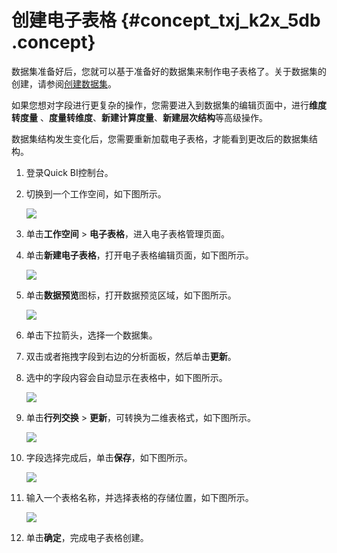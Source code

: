 # 创建电子表格 {#concept_txj_k2x_5db .concept}

数据集准备好后，您就可以基于准备好的数据集来制作电子表格了。关于数据集的创建，请参阅[创建数据集](cn.zh-CN/快速入门/数据建模/管理数据集/创建数据集.md#)。

如果您想对字段进行更复杂的操作，您需要进入到数据集的编辑页面中，进行**维度转度量** 、**度量转维度**、**新建计算度量**、**新建层次结构**等高级操作。

数据集结构发生变化后，您需要重新加载电子表格，才能看到更改后的数据集结构。

1.  登录Quick BI控制台。
2.  切换到一个工作空间，如下图所示。

    ![](http://static-aliyun-doc.oss-cn-hangzhou.aliyuncs.com/assets/img/9106/1395_zh-CN.png)

3.  单击**工作空间** \> **电子表格**，进入电子表格管理页面。
4.  单击**新建电子表格**，打开电子表格编辑页面，如下图所示。

    ![](http://static-aliyun-doc.oss-cn-hangzhou.aliyuncs.com/assets/img/9106/1396_zh-CN.png)

5.  单击**数据预览**图标，打开数据预览区域，如下图所示。

    ![](http://static-aliyun-doc.oss-cn-hangzhou.aliyuncs.com/assets/img/9106/1397_zh-CN.png)

6.  单击下拉箭头，选择一个数据集。
7.  双击或者拖拽字段到右边的分析面板，然后单击**更新**。
8.  选中的字段内容会自动显示在表格中，如下图所示。

    ![](http://static-aliyun-doc.oss-cn-hangzhou.aliyuncs.com/assets/img/9106/1398_zh-CN.png)

9.  单击**行列交换** \> **更新**，可转换为二维表格式，如下图所示。

    ![](http://static-aliyun-doc.oss-cn-hangzhou.aliyuncs.com/assets/img/9106/1399_zh-CN.png)

10. 字段选择完成后，单击**保存**，如下图所示。

    ![](http://static-aliyun-doc.oss-cn-hangzhou.aliyuncs.com/assets/img/9106/1400_zh-CN.png)

11. 输入一个表格名称，并选择表格的存储位置，如下图所示。

    ![](http://static-aliyun-doc.oss-cn-hangzhou.aliyuncs.com/assets/img/9106/1401_zh-CN.png)

12. 单击**确定**，完成电子表格创建。


